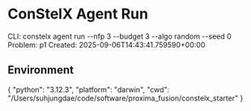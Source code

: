 # ConStelX Agent Run

CLI:
constelx agent run --nfp 3 --budget 3 --algo random --seed 0
Problem: p1
Created: 2025-09-06T14:43:41.759590+00:00

## Environment
{
  "python": "3.12.3",
  "platform": "darwin",
  "cwd": "/Users/suhjungdae/code/software/proxima_fusion/constelx_starter"
}